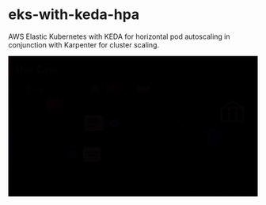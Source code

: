 # eks-with-keda-hpa
AWS Elastic Kubernetes with KEDA for horizontal pod autoscaling in conjunction with Karpenter for cluster scaling.


<p align="center">
  <img  src="https://github.com/khanasif1/aws-eks-with-keda-hpa/blob/main/img/Keda.gif?raw=true">
</p>
